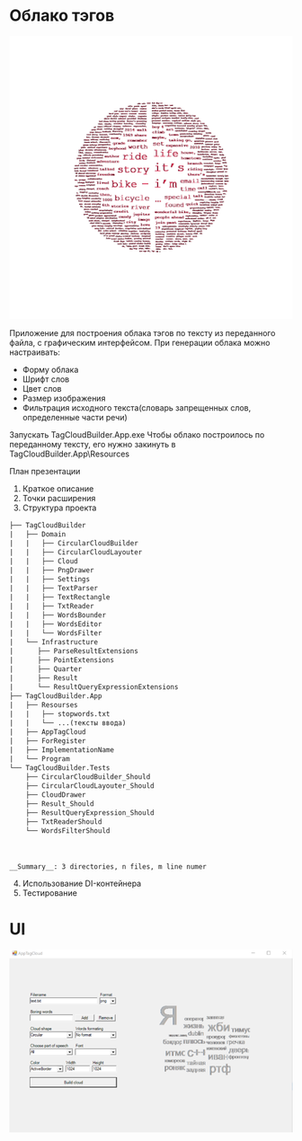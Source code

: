 # Облако тэгов
![alt text](cloud.png)

Приложение для построения облака тэгов по тексту из переданного файла, с графическим интерфейсом.
При генерации облака можно настраивать:
  * Форму облака
  * Шрифт слов
  * Цвет слов
  * Размер изображения
  * Фильтрация исходного текста(словарь запрещенных слов, определенные части речи)

Запускать TagCloudBuilder.App.exe
  Чтобы облако построилось по переданному тексту, его нужно закинуть
  в TagCloudBuilder.App\Resources

План презентации
  1. Краткое описание
  2. Точки расширения
  3. Структура проекта
  ```
  ├── TagCloudBuilder
  |   ├── Domain
  |   |   ├── CircularCloudBuilder
  |   |   ├── CircularCloudLayouter
  |   |   ├── Cloud
  |   |   ├── PngDrawer
  |   |   ├── Settings
  |   |   ├── TextParser
  |   |   ├── TextRectangle
  |   |   ├── TxtReader
  |   |   ├── WordsBounder
  |   |   ├── WordsEditor
  |   |   └── WordsFilter
  |   └── Infrastructure
  |      ├── ParseResultExtensions
  |      ├── PointExtensions
  |      ├── Quarter
  |      ├── Result
  |      └── ResultQueryExpressionExtensions
  ├── TagCloudBuilder.App
  |   ├── Resourses
  |   |   ├── stopwords.txt
  |   |   └── ...(тексты ввода)
  |   ├── AppTagCloud
  |   ├── ForRegister
  |   ├── ImplementationName
  |   └── Program
  └── TagCloudBuilder.Tests
      ├── CircularCloudBuilder_Should
      ├── CircularCloudLayouter_Should
      ├── CloudDrawer
      ├── Result_Should
      ├── ResultQueryExpression_Should
      ├── TxtReaderShould
      └── WordsFilterShould



  __Summary__: 3 directories, n files, m line numer
  ```
  4. Использование DI-контейнера
  5. Тестирование

# UI
  ![alt text](ui.png)
